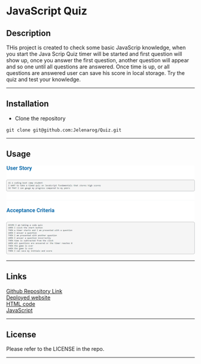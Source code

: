 # JavaScript Quiz

## Description
THis project is created to check some basic JavaScrip knowledge, when you start the Java Scrip Quiz timer will be started and first question will show up, once you answer the first question, another question will appear and so one until all questions are answered. Once time is up, or all questions are answered user can save his score in local storage. Try the quiz and test your knowledge.

---
## Installation 
* Clone the repository  
```
git clone git@github.com:Jelenarog/Quiz.git
```
---
## Usage
![User-story](.//assets/Images/User-story.png)

---
## Links
[Github Repository Link](https://github.com/Jelenarog/Quiz)<br/>
 [Deployed website](https://jelenarog.github.io/Quiz/)<br/>
 [HTML code](.//assets/Images/HTML-code.png)<br/>
 [JavaScript](.//assets/Images/javaScript.png)

 ---

## License 
Please refer to the LICENSE in the repo.

---